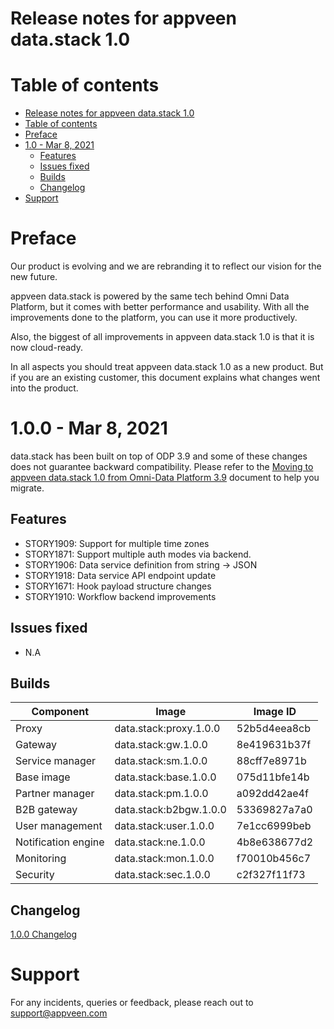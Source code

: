 # Release notes for appveen data.stack 1.0

# Table of contents

- [Release notes for appveen data.stack 1.0](#release-notes-for-appveen-datastack-10)
- [Table of contents](#table-of-contents)
- [Preface](#preface)
- [1.0 - Mar 8, 2021](#10---mar-8-2021)
	- [Features](#features)
	- [Issues fixed](#issues-fixed)
	- [Builds](#builds)
	- [Changelog](#changelog)
- [Support](#support)

# Preface

Our product is evolving and we are rebranding it to reflect our vision for the new future.

appveen data.stack is powered by the same tech behind Omni Data Platform, but it comes with better performance and usability. With all the improvements done to the platform, you can use it more productively.

Also, the biggest of all improvements in appveen data.stack 1.0 is that it is now cloud-ready.

In all aspects you should treat appveen data.stack 1.0 as a new product. But if you are an existing customer, this document explains what changes went into the product.

# 1.0.0 - Mar 8, 2021

data.stack has been built on top of ODP 3.9 and some of these changes does not guarantee backward compatibility. Please refer to the [Moving to appveen data.stack 1.0 from Omni-Data Platform 3.9](./Moving%20to%20appveen%20data.stack%201.0%20from%20Omni-Data%20Platform%203.9.pdf) document to help you migrate.

## Features

* STORY1909: Support for multiple time zones
* STORY1871: Support multiple auth modes via backend.
* STORY1906: Data service definition from string -> JSON
* STORY1918: Data service API endpoint update
* STORY1671: Hook payload structure changes
* STORY1910: Workflow backend improvements

## Issues fixed

* N.A

## Builds

| Component | Image | Image ID |
|--|--|--|
| Proxy | data.stack:proxy.1.0.0 | 52b5d4eea8cb |
| Gateway | data.stack:gw.1.0.0 | 8e419631b37f |
| Service manager | data.stack:sm.1.0.0 | 88cff7e8971b |
| Base image | data.stack:base.1.0.0 | 075d11bfe14b |
| Partner manager | data.stack:pm.1.0.0 | a092dd42ae4f |
| B2B gateway | data.stack:b2bgw.1.0.0 | 53369827a7a0 |
| User management | data.stack:user.1.0.0 | 7e1cc6999beb |
| Notification engine | data.stack:ne.1.0.0 | 4b8e638677d2 |
| Monitoring | data.stack:mon.1.0.0 | f70010b456c7 |
| Security | data.stack:sec.1.0.0 | c2f327f11f73 |

## Changelog

[1.0.0 Changelog](./1.0.0-Changelog.md)

# Support

For any incidents, queries or feedback, please reach out to support@appveen.com
